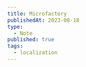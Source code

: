 ```yaml
---
title: Microfactory
publishedAt: 2023-08-18
type:
  - Note
published: true
tags:
  - localization
---
```

